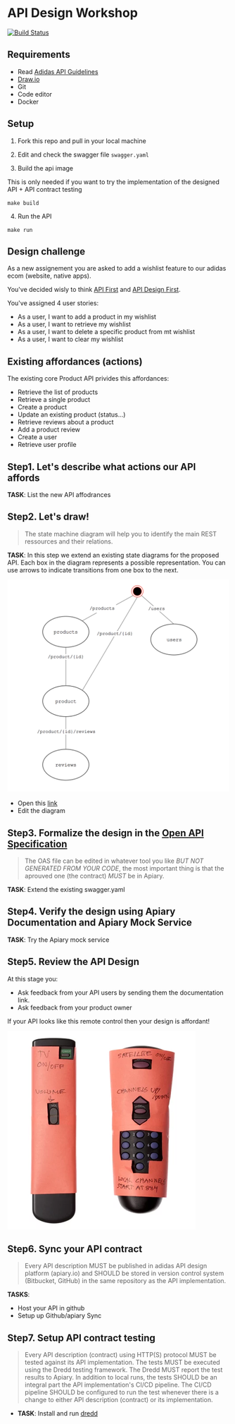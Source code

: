 # API Design Workshop


[![Build Status](https://cloud.drone.io/api/badges/Amzani/product-api-first/status.svg)](https://cloud.drone.io/Amzani/product-api-first)

## Requirements

- Read [Adidas API Guidelines](https://adidas-group.gitbooks.io/api-guidelines/content/)
- [Draw.io](https://www.draw.io/)
- Git
- Code editor
- Docker 


## Setup

1. Fork this repo and pull in your local machine

2. Edit and check the swagger file `swagger.yaml`

3. Build the api image

This is only needed if you want to try the implementation of the designed API + API contract testing

```
make build
```

4. Run the API

```
make run
```


## Design challenge

As a new assignement you are asked to add a wishlist feature to our adidas ecom (website, native apps).

You've decided wisly to think [API First](https://adidas-group.gitbooks.io/api-guidelines/content/core-principles/api-first.html) and [API Design First](https://adidas-group.gitbooks.io/api-guidelines/content/core-principles/design-maturity.html).

You've assigned 4 user stories:

- As a user, I want to add a product in my wishlist
- As a user, I want to retrieve my wishlist
- As a user, I want to delete a specific product from mt wishlist
- As a user, I want to clear my wishlist


## Existing affordances (actions)

The existing core Product API privides this affordances:

- Retrieve the list of products
- Retrieve a single product
- Create a product
- Update an existing product (status...)
- Retrieve reviews about a product
- Add a product review
- Create a user
- Retrieve user profile


## Step1. Let's describe what actions our API affords

**TASK**: List the new API affodrances



## Step2. Let's draw!

> The state machine diagram will help you to identify the main REST ressources and their relations.

**TASK**: In this step we extend an existing state diagrams for the proposed API. Each box in the diagram represents a possible representation. You can use arrows to indicate transitions from one box to the next.

![Product API](./product_draw.png)

- Open this [link](https://www.draw.io/?lightbox=1&highlight=0000ff&edit=_blank&layers=1&nav=1#G1PrwwIysZV_unl5e8lXabjLYzwA2hAQUq)
- Edit the diagram



## Step3. Formalize the design in the [Open API Specification](http://swagger.io/specification/)

> The OAS file can be edited in whatever tool you like *BUT NOT GENERATED FROM YOUR CODE*, the most important thing is that the aprouved one (the contract) *MUST* be in Apiary.

**TASK**: Extend the existing swagger.yaml



## Step4. Verify the design using Apiary Documentation and Apiary Mock Service

**TASK**: Try the Apiary mock service



## Step5. Review the API Design

At this stage you:

- Ask feedback from your API users by sending them the documentation link.
- Ask feedback from your product owner

If your API looks like this remote control then your design is affordant!

![Grandma Remote control](https://raw.githubusercontent.com/Amzani/api-lifecycle-tutorial/master/img/remote.webp)



## Step6. Sync your API contract

> Every API description MUST be published in adidas API design platform (apiary.io) and SHOULD be stored in version control system (Bitbucket, GitHub) in the same repository as the API implementation.

**TASKS**:

- Host your API in github
- Setup up Github/apiary Sync


## Step7. Setup API contract testing

>Every API description (contract) using HTTP(S) protocol MUST be tested against its API implementation. The tests MUST be executed using the Dredd testing framework. The Dredd MUST report the test results to Apiary. In addition to local runs, the tests SHOULD be an integral part the API implementation's CI/CD pipeline. The CI/CD pipeline SHOULD be configured to run the test whenever there is a change to either API description (contract) or its implementation.

- **TASK**: Install and run [dredd](https://github.com/apiaryio/dredd)

